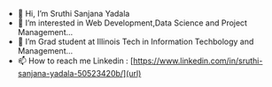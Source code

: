 - 👋 Hi, I’m Sruthi Sanjana Yadala
- 👀 I’m interested in Web Development,Data Science and Project Management...
- 🌱 I’m Grad student at Illinois Tech in Information Techbology and Management...
- 📫 How to reach me Linkedin : [https://www.linkedin.com/in/sruthi-sanjana-yadala-50523420b/](url)

<!---
SruthiSanjana/SruthiSanjana is a ✨ special ✨ repository because its `README.md` (this file) appears on your GitHub profile.
You can click the Preview link to take a look at your changes.
--->
